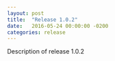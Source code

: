 ```yaml
---
layout: post
title:  "Release 1.0.2"
date:   2016-05-24 00:00:00 -0200
categories: release
---
```


Description of release 1.0.2